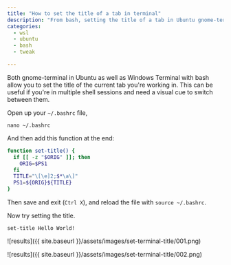 ```yaml
---
title: "How to set the title of a tab in terminal"
description: "From bash, setting the title of a tab in Ubuntu gnome-terminal or in Windows Terminal"
categories: 
  - wsl
  - ubuntu
  - bash
  - tweak

---
```


Both gnome-terminal in Ubuntu as well as Windows Terminal with bash allow you to set the title of the current tab you're working in.  This can be useful if you're in multiple shell sessions and need a visual cue to switch between them.  

Open up your `~/.bashrc` file, 

```
nano ~/.bashrc
```

And then add this function at the end:


```bash
function set-title() {
  if [[ -z "$ORIG" ]]; then
    ORIG=$PS1
  fi
  TITLE="\[\e]2;$*\a\]"
  PS1=${ORIG}${TITLE}
}
```

Then save and exit (`Ctrl X`), and reload the file with `source ~/.bashrc`. 

Now try setting the title. 

```
set-title Hello World!
```

![results]({{ site.baseurl }}/assets/images/set-terminal-title/001.png)

![results]({{ site.baseurl }}/assets/images/set-terminal-title/002.png)

